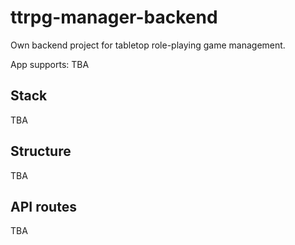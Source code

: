 # ttrpg-manager-backend

Own backend project for tabletop role-playing game management.

App supports:
TBA

## Stack
TBA

## Structure
TBA

## API routes
TBA